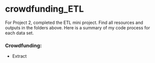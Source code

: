 # crowdfunding_ETL

For Project 2, completed the ETL mini project. Find all resources and outputs in the folders above.
Here is a summary of my code process for each data set.

### Crowdfunding:

- Extract 